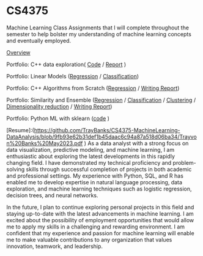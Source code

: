 # CS4375
Machine Learning Class
 Assignments that I will complete throughout the semester to help bolster my understanding of machine learning concepts and eventually employed.
 
 [Overview](https://github.com/TrayBanks/CS4375/blob/4b31d805f1e25f1855abee485b819fceaa62c2f8/CS4375%20Overview.pdf)
 
 Portfolio: C++ data exploration(  [Code](https://github.com/TrayBanks/CS4375/blob/8782256caf538d640b0b4647f5fe229fb954430c/DataExploration.cpp)
 /  [Report](https://github.com/TrayBanks/CS4375/blob/e81425b2cc5d0841fdd260ad1446a9d73bb0f038/Data%20Exploration%20Report.pdf)
)
 
 Portfolio: Linear Models ([Regression](https://github.com/TrayBanks/CS4375/blob/085faf5c574c8f69907d08886627753fa5a9e851/Regression.rmd) / [Classification](https://github.com/TrayBanks/CS4375/blob/085faf5c574c8f69907d08886627753fa5a9e851/Regression.rmd))
 
 Portfolio: C++ Algorithms from Scratch
  ([Regression](https://github.com/TrayBanks/CS4375/blob/f7422dfcf538934eb7e9351d79d02c4d9890f7de/titanicRegression.cpp) / [Writing Report](https://github.com/TrayBanks/CS4375/blob/85890e55a5efc33104a97f041331a7cc0efd4cd6/CS4375%20C++%20Algo%20from%20scratch%20research%20report.pdf))
 
 Portfolio: Similarity and Ensemble
([Regression](https://github.com/TrayBanks/CS4375/blob/3903a1294b502b5114e47464112c04e1df1da975/Regression.pdf ) / [Classification](https://github.com/TrayBanks/CS4375/blob/3903a1294b502b5114e47464112c04e1df1da975/Classification.pdf ) / [Clustering](https://github.com/TrayBanks/CS4375/blob/3903a1294b502b5114e47464112c04e1df1da975/Notebook_3_Clustering.pdf) / [Dimensionality reduction](https://github.com/TrayBanks/CS4375/blob/3903a1294b502b5114e47464112c04e1df1da975/Dimensionality_Reduction.pdf) / [Writing Report](https://github.com/TrayBanks/CS4375/blob/3903a1294b502b5114e47464112c04e1df1da975/CS4375%20Similarity%20and%20Ensemble%20Team%20Project.pdf ))

 Portfolio: Python ML with sklearn ([code](https://github.com/TrayBanks/CS4375/blob/d9d74fe3d7222eb31feac4876995899e9a88ba63/PythonMLSklearn.py ) )

 [Resume]:(https://github.com/TrayBanks/CS4375-MachineLearning-DataAnalysis/blob/9fb93e62b31def1b45daac6c94a87a518d06ba34/Trayvon%20Banks%20May2023.pdf  )
As a data analyst with a strong focus on data visualization, predictive modeling, and machine learning, I am enthusiastic about exploring the latest developments in this rapidly changing field. I have demonstrated my technical proficiency and problem-solving skills through successful completion of projects in both academic and professional settings. My experience with Python, SQL, and R has enabled me to develop expertise in natural language processing, data exploration, and machine learning techniques such as logistic regression, decision trees, and neural networks. 

In the future, I plan to continue exploring personal projects in this field and staying up-to-date with the latest advancements in machine learning. I am excited about the possibility of employment opportunities that would allow me to apply my skills in a challenging and rewarding environment. I am confident that my experience and passion for machine learning will enable me to make valuable contributions to any organization that values innovation, teamwork, and leadership.
